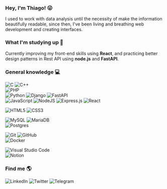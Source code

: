 ### Hey, I'm Thiago! 😜
I used to work with data analysis until the necessity of make the information beautifully readable, since then, I've been living and breathing web development and creating interfaces.

### What I'm studying up 📖
Currently improving my front-end skills using **React**, and practicing better design patterns in Rest API using **node.js** and **FastAPI**.

### General knowledge 💻
![C](https://img.shields.io/badge/c-%2300599C.svg?style=flat&logo=c&logoColor=white) ![C++](https://img.shields.io/badge/c++-%2300599C.svg?style=flat&logo=c%2B%2B&logoColor=white) <br>
![PHP](https://img.shields.io/badge/php-%23777BB4.svg?style=flat&logo=php&logoColor=white) <br>
![Python](https://img.shields.io/badge/python-3670A0?style=flat&logo=python&logoColor=ffdd54)  ![Django](https://img.shields.io/badge/django-%23092E20.svg?style=flat&logo=django&logoColor=white) ![FastAPI](https://img.shields.io/badge/FastAPI-005571?style=flat&logo=fastapi) <br>
![JavaScript](https://img.shields.io/badge/javascript-%23323330.svg?style=flat&logo=javascript&logoColor=%23F7DF1E) ![NodeJS](https://img.shields.io/badge/node.js-6DA55F?style=flat&logo=node.js&logoColor=white) ![Express.js](https://img.shields.io/badge/express.js-%23404d59.svg?style=flat&logo=express&logoColor=%2361DAFB) ![React](https://img.shields.io/badge/react-%2320232a.svg?style=flat&logo=react&logoColor=%2361DAFB)

![HTML5](https://img.shields.io/badge/html5-%23E34F26.svg?style=flat&logo=html5&logoColor=white) ![CSS3](https://img.shields.io/badge/css3-%231572B6.svg?style=flat&logo=css3&logoColor=white) 

![MySQL](https://img.shields.io/badge/mysql-%2300f.svg?style=flat&logo=mysql&logoColor=white) ![MariaDB](https://img.shields.io/badge/MariaDB-003545?style=flat&logo=mariadb&logoColor=white) <br>
![Postgres](https://img.shields.io/badge/postgres-%23316192.svg?style=flat&logo=postgresql&logoColor=white)

![Git](https://img.shields.io/badge/git-%23F05033.svg?style=flat&logo=git&logoColor=white) ![GitHub](https://img.shields.io/badge/github-%23121011.svg?style=flat&logo=github&logoColor=white) <br>
![Docker](https://img.shields.io/badge/docker-%230db7ed.svg?style=flat&logo=docker&logoColor=white)

![Visual Studio Code](https://img.shields.io/badge/Visual%20Studio%20Code-0078d7.svg?style=flat&logo=visual-studio-code&logoColor=white) <br>
![Notion](https://img.shields.io/badge/Notion-%23000000.svg?style=flat&logo=notion&logoColor=white)

### Find me 🌎
 ![LinkedIn](https://img.shields.io/badge/thiagohflima-%230077B5.svg?style=flat&logo=linkedin&logoColor=white) ![Twitter](https://img.shields.io/badge/@thiagohfl-%231DA1F2.svg?style=flat&logo=Twitter&logoColor=white) ![Telegram](https://img.shields.io/badge/@thiagohfl-2CA5E0?style=flat&logo=telegram&logoColor=white) 
